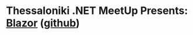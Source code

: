 # Thessaloniki .NET MeetUp Presents: [Blazor](https://blazor.net/) ([github](https://github.com/aspnet/Blazor))

